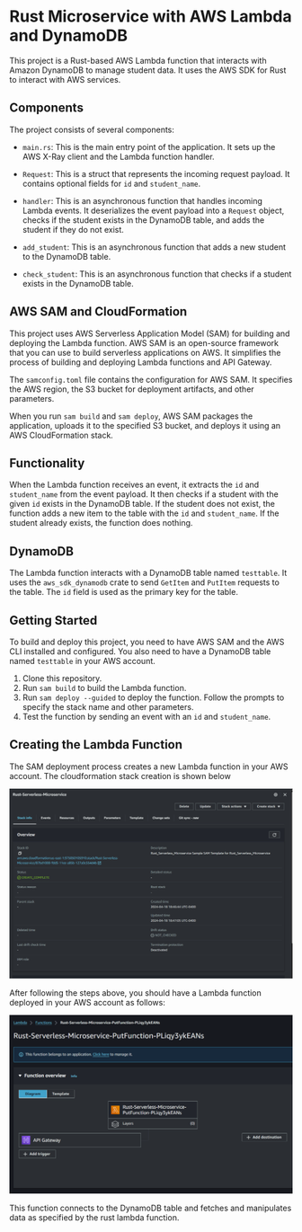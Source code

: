 # Rust Microservice with AWS Lambda and DynamoDB

This project is a Rust-based AWS Lambda function that interacts with Amazon DynamoDB to manage student data. It uses the AWS SDK for Rust to interact with AWS services.

## Components

The project consists of several components:

- `main.rs`: This is the main entry point of the application. It sets up the AWS X-Ray client and the Lambda function handler.

- `Request`: This is a struct that represents the incoming request payload. It contains optional fields for `id` and `student_name`.

- `handler`: This is an asynchronous function that handles incoming Lambda events. It deserializes the event payload into a `Request` object, checks if the student exists in the DynamoDB table, and adds the student if they do not exist.

- `add_student`: This is an asynchronous function that adds a new student to the DynamoDB table.

- `check_student`: This is an asynchronous function that checks if a student exists in the DynamoDB table.

## AWS SAM and CloudFormation

This project uses AWS Serverless Application Model (SAM) for building and deploying the Lambda function. AWS SAM is an open-source framework that you can use to build serverless applications on AWS. It simplifies the process of building and deploying Lambda functions and API Gateway.

The `samconfig.toml` file contains the configuration for AWS SAM. It specifies the AWS region, the S3 bucket for deployment artifacts, and other parameters.

When you run `sam build` and `sam deploy`, AWS SAM packages the application, uploads it to the specified S3 bucket, and deploys it using an AWS CloudFormation stack.

## Functionality

When the Lambda function receives an event, it extracts the `id` and `student_name` from the event payload. It then checks if a student with the given `id` exists in the DynamoDB table. If the student does not exist, the function adds a new item to the table with the `id` and `student_name`. If the student already exists, the function does nothing.

## DynamoDB

The Lambda function interacts with a DynamoDB table named `testtable`. It uses the `aws_sdk_dynamodb` crate to send `GetItem` and `PutItem` requests to the table. The `id` field is used as the primary key for the table.

## Getting Started

To build and deploy this project, you need to have AWS SAM and the AWS CLI installed and configured. You also need to have a DynamoDB table named `testtable` in your AWS account.

1. Clone this repository.
2. Run `sam build` to build the Lambda function.
3. Run `sam deploy --guided` to deploy the function. Follow the prompts to specify the stack name and other parameters.
4. Test the function by sending an event with an `id` and `student_name`.

## Creating the Lambda Function

The SAM deployment process creates a new Lambda function in your AWS account. The cloudformation stack creation is shown below

![alt text](image-1.png)

After following the steps above, you should have a Lambda function deployed in your AWS account as follows:

![alt text](image.png)

This function connects to the DynamoDB table and fetches and manipulates data as specified by the rust lambda function.
